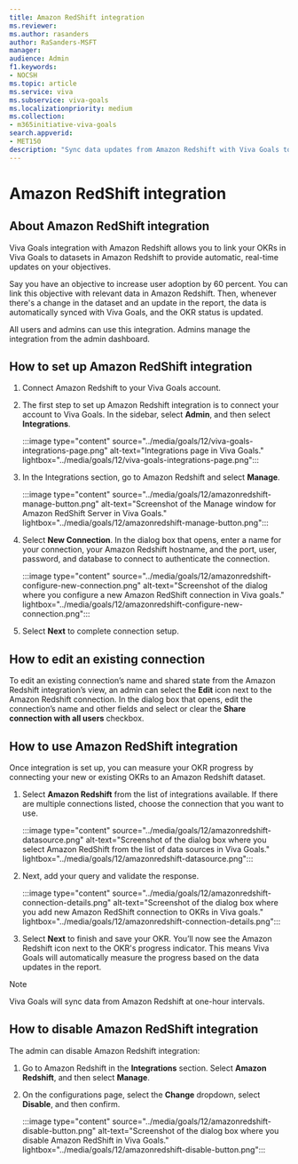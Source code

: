 ```yaml
---
title: Amazon RedShift integration
ms.reviewer: 
ms.author: rasanders
author: RaSanders-MSFT
manager: 
audience: Admin
f1.keywords:
- NOCSH
ms.topic: article
ms.service: viva
ms.subservice: viva-goals
ms.localizationpriority: medium
ms.collection:  
- m365initiative-viva-goals  
search.appverid:
- MET150
description: "Sync data updates from Amazon Redshift with Viva Goals to update OKR progress"
---
```


# Amazon RedShift integration

## About Amazon RedShift integration

Viva Goals integration with Amazon Redshift allows you to link your OKRs in Viva Goals to datasets in Amazon Redshift to provide automatic, real-time updates on your objectives.

Say you have an objective to increase user adoption by 60 percent. You can link this objective with relevant data in Amazon Redshift. Then, whenever there's a change in the dataset and an update in the report, the data is automatically synced with Viva Goals, and the OKR status is updated.

All users and admins can use this integration. Admins manage the integration from the admin dashboard.

## How to set up Amazon RedShift integration

1. Connect Amazon Redshift to your Viva Goals account.

2. The first step to set up Amazon Redshift integration is to connect your account to Viva Goals. In the sidebar, select **Admin**, and then select **Integrations**.

    :::image type="content" source="../media/goals/12/viva-goals-integrations-page.png" alt-text="Integrations page in Viva Goals." lightbox="../media/goals/12/viva-goals-integrations-page.png":::

3. In the Integrations section, go to Amazon Redshift and select **Manage**.

    :::image type="content" source="../media/goals/12/amazonredshift-manage-button.png" alt-text="Screenshot of the Manage window for Amazon RedShift Server in Viva Goals." lightbox="../media/goals/12/amazonredshift-manage-button.png":::

4. Select **New Connection**. In the dialog box that opens, enter a name for your connection, your Amazon Redshift hostname, and the port, user, password, and database to connect to authenticate the connection.

    :::image type="content" source="../media/goals/12/amazonredshift-configure-new-connection.png" alt-text="Screenshot of the dialog where you configure a new Amazon RedShift connection in Viva goals." lightbox="../media/goals/12/amazonredshift-configure-new-connection.png":::

5. Select **Next** to complete connection setup.

## How to edit an existing connection

To edit an existing connection’s name and shared state from the Amazon Redshift integration’s view, an admin can select the **Edit** icon next to the Amazon Redshift connection. In the dialog box that opens, edit the connection’s name and other fields and select or clear the **Share connection with all users** checkbox.

## How to use Amazon RedShift integration

Once integration is set up, you can measure your OKR progress by connecting your new or existing OKRs to an Amazon Redshift dataset.  

1. Select **Amazon Redshift** from the list of integrations available. If there are multiple connections listed, choose the connection that you want to use.

    :::image type="content" source="../media/goals/12/amazonredshift-datasource.png" alt-text="Screenshot of the dialog box where you select Amazon RedShift from the list of data sources in Viva Goals." lightbox="../media/goals/12/amazonredshift-datasource.png":::

2. Next, add your query and validate the response.

    :::image type="content" source="../media/goals/12/amazonredshift-connection-details.png" alt-text="Screenshot of the dialog box where you add new Amazon RedShift connection to OKRs in Viva goals." lightbox="../media/goals/12/amazonredshift-connection-details.png":::

3. Select **Next** to finish and save your OKR. You’ll now see the Amazon Redshift icon next to the OKR's progress indicator. This means Viva Goals will automatically measure the progress based on the data updates in the report.

> [!NOTE]
> Viva Goals will sync data from Amazon Redshift at one-hour intervals. 

## How to disable Amazon RedShift integration

The admin can disable Amazon Redshift integration:
1. Go to Amazon Redshift in the **Integrations** section. Select **Amazon Redshift**, and then select **Manage**. 
2. On the configurations page, select the **Change** dropdown, select **Disable**, and then confirm.

    :::image type="content" source="../media/goals/12/amazonredshift-disable-button.png" alt-text="Screenshot of the dialog box where you disable Amazon RedShift in Viva Goals." lightbox="../media/goals/12/amazonredshift-disable-button.png":::

